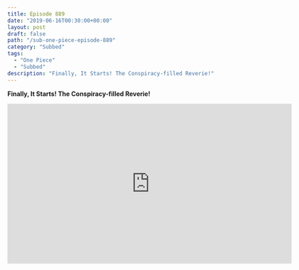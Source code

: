 ```yaml
---
title: Episode 889
date: "2019-06-16T00:30:00+00:00"
layout: post
draft: false
path: "/sub-one-piece-episode-889"
category: "Subbed"
tags:
  - "One Piece"
  - "Subbed"
description: "Finally, It Starts! The Conspiracy-filled Reverie!"
---
```


**Finally, It Starts! The Conspiracy-filled Reverie!**

<iframe width="640" height="360" src="https://www.rapidvideo.com/e/G42ZTJVATH" frameborder="0" marginwidth=0 marginheight=0 scrolling=no allowfullscreen></iframe>

